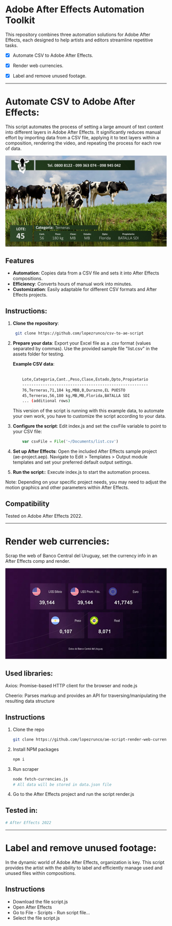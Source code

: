 # Adobe After Effects Automation Toolkit

This repository combines three automation solutions for Adobe After Effects, each designed to help artists and editors streamline repetitive tasks.

- [x] Automate CSV to Adobe After Effects.
- [x] Render web currencies.
- [x] Label and remove unused footage.


<hr />

# Automate CSV to Adobe After Effects:

This script automates the process of setting a large amount of text content into different layers in Adobe After Effects. It significantly reduces manual effort by importing data from a CSV file, applying it to text layers within a composition, rendering the video, and repeating the process for each row of data.

<img src='./csv-to-ae/capture.jpg' />

## Features

- **Automation**: Copies data from a CSV file and sets it into After Effects compositions.
- **Efficiency**: Converts hours of manual work into minutes.
- **Customization**: Easily adaptable for different CSV formats and After Effects projects.


## Instructions:

1. **Clone the repository**:
   ```sh
    git clone https://github.com/lopezrunco/csv-to-ae-script
   ```

2. **Prepare your data**:
    Export your Excel file as a .csv format (values separated by commas). Use the provided sample file "list.csv" in the assets folder for testing.

    **Example CSV data**:

    ```sh

        Lote,Categoria,Cant.,Peso,Clase,Estado,Dpto,Propietario
        -------------------------------------------------------
        76,Terneras,71,184 kg,MBB,B,Durazno,EL PUESTO
        45,Terneras,56,180 kg,MB,MB,Florida,BATALLA SDI
        ... (additional rows)
    ```

    This version of the script is running with this example data, to automate your own work, you have to customize the script according to your data.

3. **Configure the script**:
    Edit index.js and set the csvFile variable to point to your CSV file:

    ```js
        var csvFile = File('~/Documents/list.csv')
    ```

4. **Set up After Effects**:
    Open the included After Effects sample project (ae-project.aep). Navigate to Edit > Templates > Output module templates and set your preferred default output settings.

5. **Run the script:**:
    Execute index.js to start the automation process.

Note: Depending on your specific project needs, you may need to adjust the motion graphics and other parameters within After Effects.

## Compatibility
Tested on Adobe After Effects 2022.

<hr />

# Render web currencies:

Scrap the web of Banco Central del Uruguay, set the currency info in an After Effects comp and render.

<img src='./render-web-currencies/screenshot.jpg' />

## Used libraries:

Axios: Promise-based HTTP client for the browser and node.js

Cheerio: Parses markup and provides an API for traversing/manipulating the resulting data structure

## Instructions

1. Clone the repo
   ```sh
   git clone https://github.com/lopezrunco/ae-script-render-web-currencies.git
   ```
2. Install NPM packages
   ```sh
   npm i
   ```
3. Run scraper
   ```sh
   node fetch-currencies.js
   # All data will be stored in data.json file
   ```

4. Go to the After Effects project and run the script render.js

## Tested in:

```sh
# After Effects 2022
```

<hr />

# Label and remove unused footage:

In the dynamic world of Adobe After Effects, organization is key. This script provides the artist with the ability to label and efficiently manage used and unused files within compositions.

## Instructions
- Download the file script.js
- Open After Effects
- Go to File - Scripts - Run script file...
- Select the file script.js

